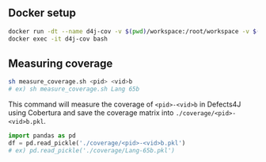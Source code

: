 ## Docker setup
```bash
docker run -dt --name d4j-cov -v $(pwd)/workspace:/root/workspace -v $(pwd)/coverage:/root/coverage agb94/d4j:latest
docker exec -it d4j-cov bash
```

## Measuring coverage
```bash
sh measure_coverage.sh <pid> <vid>b
# ex) sh measure_coverage.sh Lang 65b
```
This command will measure the coverage of `<pid>-<vid>b` in Defects4J using Cobertura and save the coverage matrix into `./coverage/<pid>-<vid>b.pkl`.

```python
import pandas as pd
df = pd.read_pickle('./coverage/<pid>-<vid>b.pkl')
# ex) pd.read_pickle('./coverage/Lang-65b.pkl')
```
